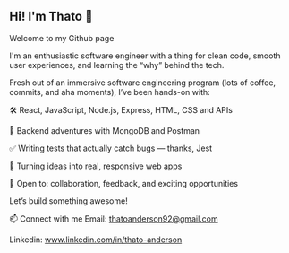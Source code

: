 ## Hi! I'm Thato 👋

Welcome to my Github page

<!--
**Thato-A/Thato-A** is a ✨ _special_ ✨ repository because its `README.md` (this file) appears on your GitHub profile.

Here are some ideas to get you started:

- 🔭 I’m currently working on ...
- 🌱 I’m currently learning ...
- 👯 I’m looking to collaborate on ...
- 🤔 I’m looking for help with ...
- 💬 Ask me about ...
- 📫 How to reach me: ...
- 😄 Pronouns: ...
- ⚡ Fun fact: ...
-->
I'm an enthusiastic software engineer with a thing for clean code, smooth user experiences, and learning the “why” behind the tech.

Fresh out of an immersive software engineering program (lots of coffee, commits, and aha moments), I’ve been hands-on with:

🛠️ React, JavaScript, Node.js, Express, HTML, CSS and APIs

🌱 Backend adventures with MongoDB and Postman

✅ Writing tests that actually catch bugs — thanks, Jest

🎨 Turning ideas into real, responsive web apps

🧠 Open to: collaboration, feedback, and exciting opportunities


Let’s build something awesome!

📫 Connect with me
Email: thatoanderson92@gmail.com

Linkedin: www.linkedin.com/in/thato-anderson

